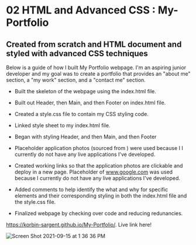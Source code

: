 # 02 HTML and Advanced CSS : My-Portfolio

## Created from scratch and HTML document and styled with advanced CSS techniques

Below is a guide of how I built My Portfolio webpage. I'm an aspiring junior developer and my goal was to create a portfolio that provides an "about me" section, a "my work" section, and a "contact me" section.

- Built the skeleton of the webpage using the index.html file.

- Built out Header, then Main, and then Footer on index.html file.

- Created a style.css file to contain my CSS styling code.

- Linked style sheet to my index.html file.

- Began with styling Header, and then Main, and then Footer

- Placeholder application photos (sourced from ) were used because I I currently do not have any live applications I've developed.

- Created working links so that the application photos are clickable and deploy in a new page. Placeholder of www.google.com was used because I currently do not have any live applications I've developed.

- Added comments to help identify the what and why for specific elements and their corresponding styling in both the index.html file and the style.css file.

- Finalized webpage by checking over code and reducing redunancies.

https://korbin-sargent.github.io/My-Portfolio/. Live link here!

![Screen Shot 2021-09-15 at 1 36 36 PM](https://user-images.githubusercontent.com/87394831/133498240-a0322c07-073d-42aa-aa42-4a9c319b95b4.png)

